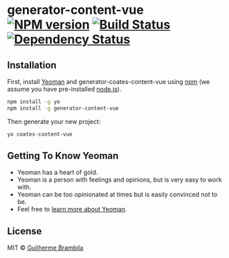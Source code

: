 # generator-content-vue [![NPM version][npm-image]][npm-url] [![Build Status][travis-image]][travis-url] [![Dependency Status][daviddm-image]][daviddm-url]
> 

## Installation

First, install [Yeoman](http://yeoman.io) and generator-coates-content-vue using [npm](https://www.npmjs.com/) (we assume you have pre-installed [node.js](https://nodejs.org/)).

```bash
npm install -g yo
npm install -g generator-content-vue
```

Then generate your new project:

```bash
yo coates-content-vue
```

## Getting To Know Yeoman

 * Yeoman has a heart of gold.
 * Yeoman is a person with feelings and opinions, but is very easy to work with.
 * Yeoman can be too opinionated at times but is easily convinced not to be.
 * Feel free to [learn more about Yeoman](http://yeoman.io/).

## License

MIT © [Guilherme Brambila]()


[npm-image]: https://badge.fury.io/js/generator-coates-content-vue.svg
[npm-url]: https://npmjs.org/package/generator-coates-content-vue
[travis-image]: https://travis-ci.org/gbbrambila/generator-coates-content-vue.svg?branch=master
[travis-url]: https://travis-ci.org/gbbrambila/generator-coates-content-vue
[daviddm-image]: https://david-dm.org/gbbrambila/generator-coates-content-vue.svg?theme=shields.io
[daviddm-url]: https://david-dm.org/gbbrambila/generator-coates-content-vue
